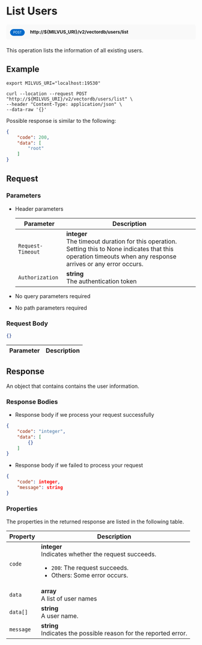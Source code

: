 # List Users

<div style="background: #f9f9f9; padding: 10px; border-radius: 5px; margin-bottom: 20px;">
    <div style="display: inline-block; background: #026aca; font-size: 0.6em; border-radius: 10px; color: #ffffff; padding: 0.3em 1em; line-height: 1.5em;">
        <span>POST</span>
    </div>
    <div style="display: inline-block; font-size: 0.85em; font-weight: 700; margin-left: 10px;">
        <span>http://${MILVUS_URI}/v2/vectordb/users/list</span>
    </div>
</div>

This operation lists the information of all existing users.

## Example

```shell
export MILVUS_URI="localhost:19530"

curl --location --request POST "http://${MILVUS_URI}/v2/vectordb/users/list" \
--header "Content-Type: application/json" \
--data-raw '{}'
```
Possible response is similar to the following:
```json
{
    "code": 200,
    "data": [
        "root"
    ]
}
```

## Request

### Parameters

- Header parameters

    | Parameter        | Description                                                                               |
    |------------------|-------------------------------------------------------------------------------------------|
    | `Request-Timeout`  | **integer**<br/>The timeout duration for this operation.<br/>Setting this to None indicates that this operation timeouts when any response arrives or any error occurs.|
    | `Authorization`  | **string**<br/>The authentication token|

- No query parameters required

- No path parameters required

### Request Body

```json
{}
```

| Parameter        | Description                                                                               |
|------------------|-------------------------------------------------------------------------------------------|


## Response

An object that contains contains the user information.

### Response Bodies

- Response body if we process your request successfully

```json
{
    "code": "integer",
    "data": [
        {}
    ]
}
```

- Response body if we failed to process your request

```json
{
    "code": integer,
    "message": string
}
```

### Properties

The properties in the returned response are listed in the following table.

| Property | Description                                                                                                                                 |
|----------|---------------------------------------------------------------------------------------------------------------------------------------------|
| `code`   | __integer__<br/>Indicates whether the request succeeds.<br/><ul><li>`200`: The request succeeds.</li><li>Others: Some error occurs.</li></ul> |
| `data` | __array__<br/>A list of user names |
| `data[]`  | __string__<br/>A user name.  |
| `message`  | __string__<br/>Indicates the possible reason for the reported error. |
